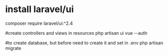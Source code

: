 # install laravel/ui
composer require laravel/ui:^2.4

#create controllers and views in resources
php artisan ui vue --auth

#to create database, but before need to create it and set in .env
php artisan migrate
